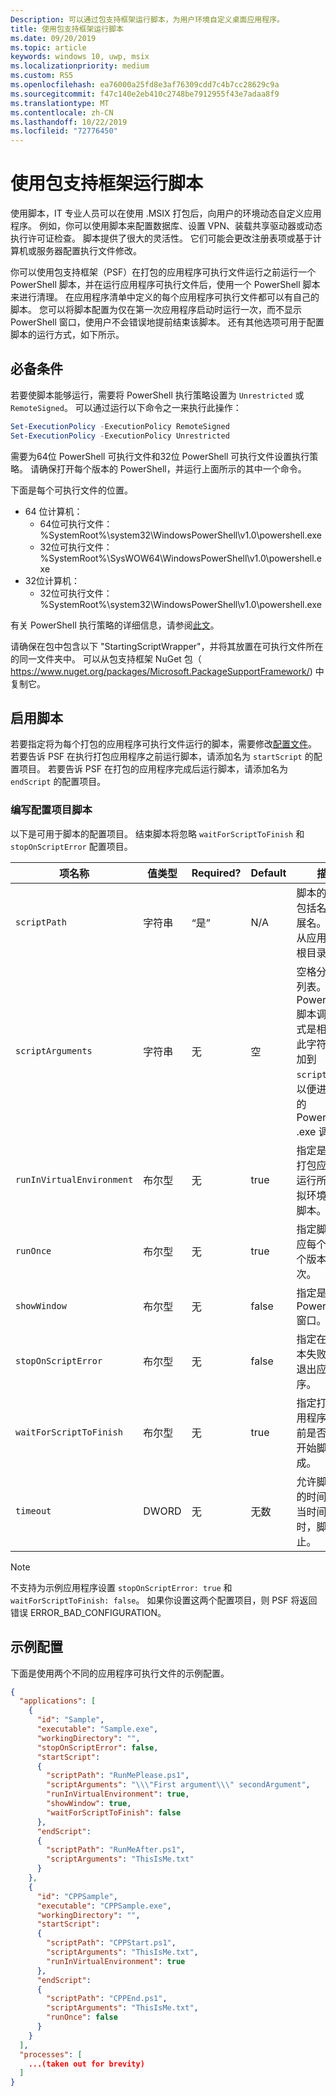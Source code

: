 ```yaml
---
Description: 可以通过包支持框架运行脚本，为用户环境自定义桌面应用程序。
title: 使用包支持框架运行脚本
ms.date: 09/20/2019
ms.topic: article
keywords: windows 10, uwp, msix
ms.localizationpriority: medium
ms.custom: RS5
ms.openlocfilehash: ea76000a25fd8e3af76309cdd7c4b7cc28629c9a
ms.sourcegitcommit: f47c140e2eb410c2748be7912955f43e7adaa8f9
ms.translationtype: MT
ms.contentlocale: zh-CN
ms.lasthandoff: 10/22/2019
ms.locfileid: "72776450"
---
```

# <a name="run-scripts-with-the-package-support-framework"></a>使用包支持框架运行脚本

使用脚本，IT 专业人员可以在使用 .MSIX 打包后，向用户的环境动态自定义应用程序。 例如，你可以使用脚本来配置数据库、设置 VPN、装载共享驱动器或动态执行许可证检查。 脚本提供了很大的灵活性。 它们可能会更改注册表项或基于计算机或服务器配置执行文件修改。

你可以使用包支持框架（PSF）在打包的应用程序可执行文件运行之前运行一个 PowerShell 脚本，并在运行应用程序可执行文件后，使用一个 PowerShell 脚本来进行清理。 在应用程序清单中定义的每个应用程序可执行文件都可以有自己的脚本。 您可以将脚本配置为仅在第一次应用程序启动时运行一次，而不显示 PowerShell 窗口，使用户不会错误地提前结束该脚本。 还有其他选项可用于配置脚本的运行方式，如下所示。

## <a name="prerequisites"></a>必备条件

若要使脚本能够运行，需要将 PowerShell 执行策略设置为 `Unrestricted` 或 `RemoteSigned`。 可以通过运行以下命令之一来执行此操作：

```powershell
Set-ExecutionPolicy -ExecutionPolicy RemoteSigned
Set-ExecutionPolicy -ExecutionPolicy Unrestricted
```

需要为64位 PowerShell 可执行文件和32位 PowerShell 可执行文件设置执行策略。 请确保打开每个版本的 PowerShell，并运行上面所示的其中一个命令。

下面是每个可执行文件的位置。

* 64 位计算机：
  * 64位可执行文件：%SystemRoot%\system32\WindowsPowerShell\v1.0\powershell.exe
  * 32位可执行文件：%SystemRoot%\SysWOW64\WindowsPowerShell\v1.0\powershell.exe
* 32位计算机：
  * 32位可执行文件：%SystemRoot%\system32\WindowsPowerShell\v1.0\powershell.exe

有关 PowerShell 执行策略的详细信息，请参阅[此文](https://docs.microsoft.com/en-us/powershell/module/microsoft.powershell.core/about/about_execution_policies?view=powershell-6)。

请确保在包中包含以下 "StartingScriptWrapper"，并将其放置在可执行文件所在的同一文件夹中。 可以从包支持框架 NuGet 包（ https://www.nuget.org/packages/Microsoft.PackageSupportFramework/) 中复制它。

## <a name="enable-scripts"></a>启用脚本

若要指定将为每个打包的应用程序可执行文件运行的脚本，需要修改[配置文件](package-support-framework.md#create-a-configuration-file)。 若要告诉 PSF 在执行打包应用程序之前运行脚本，请添加名为 `startScript` 的配置项目。 若要告诉 PSF 在打包的应用程序完成后运行脚本，请添加名为 `endScript` 的配置项目。

### <a name="script-configuration-items"></a>编写配置项目脚本

以下是可用于脚本的配置项目。 结束脚本将忽略 `waitForScriptToFinish` 和 `stopOnScriptError` 配置项目。

| 项名称                | 值类型 | Required? | Default  | 描述
|-------------------------|------------|-----------|----------|---------|
| `scriptPath`              | 字符串     | “是”       | N/A      | 脚本的路径，包括名称和扩展名。 路径从应用程序的根目录开始。
| `scriptArguments`         | 字符串     | 无        | 空    | 空格分隔参数列表。 对于 PowerShell 脚本调用，格式是相同的。 此字符串将追加到 `scriptPath`，以便进行有效的 PowerShell .exe 调用。
| `runInVirtualEnvironment` | 布尔型    | 无        | true     | 指定是否应在打包应用程序运行所在的虚拟环境中运行脚本。
| `runOnce`                 | 布尔型    | 无        | true     | 指定脚本是否应每个用户每个版本运行一次。
| `showWindow`              | 布尔型    | 无        | false    | 指定是否显示 PowerShell 窗口。
| `stopOnScriptError`       | 布尔型    | 无        | false    | 指定在启动脚本失败时是否退出应用程序。
| `waitForScriptToFinish`   | 布尔型    | 无        | true     | 指定打包的应用程序在启动前是否应等待开始脚本完成。
| `timeout`                 | DWORD      | 无        | 无数 | 允许脚本执行的时间长度。 当时间结束时，脚本将停止。

> [!NOTE]
> 不支持为示例应用程序设置 `stopOnScriptError: true` 和 `waitForScriptToFinish: false`。 如果你设置这两个配置项目，则 PSF 将返回错误 ERROR_BAD_CONFIGURATION。


## <a name="sample-configuration"></a>示例配置

下面是使用两个不同的应用程序可执行文件的示例配置。

```json
{
  "applications": [
    {
      "id": "Sample",
      "executable": "Sample.exe",
      "workingDirectory": "",
      "stopOnScriptError": false,
      "startScript":
      {
        "scriptPath": "RunMePlease.ps1",
        "scriptArguments": "\\\"First argument\\\" secondArgument",
        "runInVirtualEnvironment": true,
        "showWindow": true,
        "waitForScriptToFinish": false
      },
      "endScript":
      {
        "scriptPath": "RunMeAfter.ps1",
        "scriptArguments": "ThisIsMe.txt"
      }
    },
    {
      "id": "CPPSample",
      "executable": "CPPSample.exe",
      "workingDirectory": "",
      "startScript":
      {
        "scriptPath": "CPPStart.ps1",
        "scriptArguments": "ThisIsMe.txt",
        "runInVirtualEnvironment": true
      },
      "endScript":
      {
        "scriptPath": "CPPEnd.ps1",
        "scriptArguments": "ThisIsMe.txt",
        "runOnce": false
      }
    }
  ],
  "processes": [
    ...(taken out for brevity)
  ]
}
```
